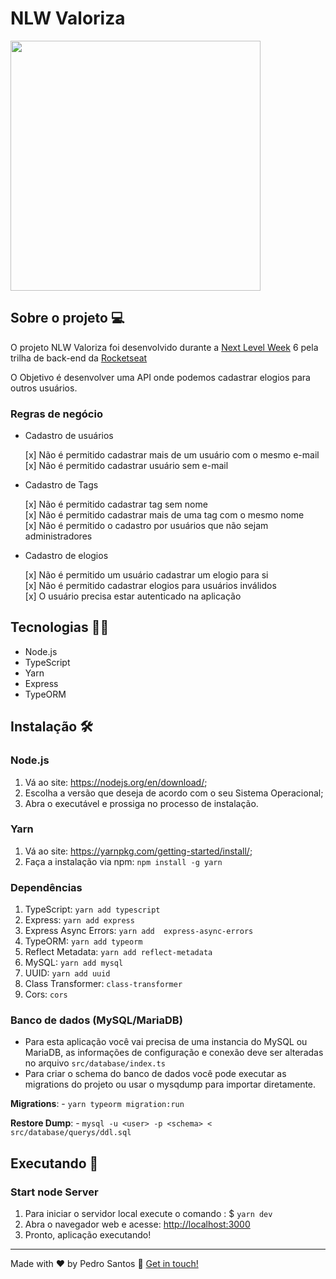 # NLW Valoriza

<img width='400' src='https://github.com/santospedro/nlw-valoriza/blob/main/src/img/nlwValorizaImg.png?raw=true'>

## Sobre o projeto 💻

O projeto NLW Valoriza foi desenvolvido durante a [Next Level Week](https://nextlevelweek.com/)  6 pela trilha de back-end da [Rocketseat](https://rocketseat.com.br/)

O Objetivo é desenvolver uma API onde podemos cadastrar elogios para outros usuários.

### Regras de negócio

- Cadastro de usuários

    [x] Não é permitido cadastrar mais de um usuário com o mesmo e-mail<br>
    [x] Não é permitido cadastrar usuário sem e-mail<br>

- Cadastro de Tags

    [x] Não é permitido cadastrar tag sem nome<br>
    [x] Não é permitido cadastrar mais de uma tag com o mesmo nome<br>
    [x] Não é permitido o cadastro por usuários que não sejam administradores<br>

- Cadastro de elogios

    [x] Não é permitido um usuário cadastrar um elogio para si<br>
    [x] Não é permitido cadastrar elogios para usuários inválidos<br>
    [x] O usuário precisa estar autenticado na aplicação<br>

## Tecnologias 👨‍💻

- Node.js
- TypeScript
- Yarn
- Express
- TypeORM

## Instalação 🛠

### Node.js

1. Vá ao site: <https://nodejs.org/en/download/>;
2. Escolha a versão que deseja de acordo com o seu Sistema Operacional;
3. Abra o executável e prossiga no processo de instalação.

### Yarn

1. Vá ao site: <https://yarnpkg.com/getting-started/install/>;
2. Faça a instalação via npm: `npm install -g yarn`

### Dependências

1. TypeScript: `yarn add typescript`
2. Express: `yarn add express`
3. Express Async Errors: `yarn add  express-async-errors`
4. TypeORM: `yarn add typeorm`
5. Reflect Metadata: `yarn add reflect-metadata`
6. MySQL: `yarn add mysql`
7. UUID: `yarn add uuid`
8. Class Transformer: `class-transformer`
9. Cors: `cors`

### Banco de dados (MySQL/MariaDB)

- Para esta aplicação você vai precisa de uma instancia do MySQL ou MariaDB, as informações de configuração e conexão deve ser alteradas no arquivo `src/database/index.ts`
- Para criar o schema do banco de dados você pode executar as migrations do projeto ou usar o mysqdump para importar diretamente.

<b>Migrations</b>:
    - `yarn typeorm migration:run`

<b>Restore Dump</b>:
    - `mysql -u <user> -p <schema> < src/database/querys/ddl.sql`

## Executando 🚀

### Start node Server

1. Para iniciar o servidor local execute o comando : $ `yarn dev`	
2. Abra o navegador web e acesse: <http://localhost:3000>
3. Pronto, aplicação executando!
   
---

Made with ♥ by Pedro Santos :wave: [Get in touch!](https://www.linkedin.com/in/santospedroh/)
